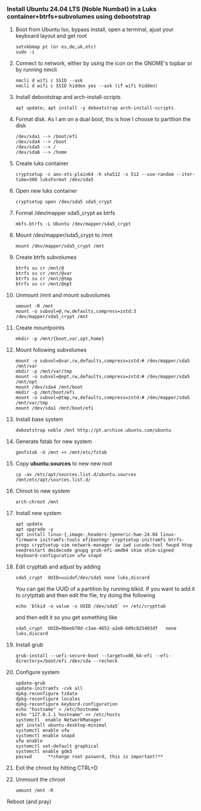 ### Install Ubuntu 24.04 LTS (Noble Numbat) in a Luks container+btrfs+subvolumes using debootstrap


1.	Boot from Ubuntu Iso, bypass install, open a terminal, ajust your keyboard layout and get root  

		setxkbmap pt (or es,de,uk,etc)
		sudo -i
2. 	Connect to network, either by using the icon on the GNOME's topbar or by running nmcli  

		nmcli d wifi c SSID --ask
		nmcli d wifi c SSID hidden yes --ask (if wifi hidden)
3.	Install debootstrap and arch-install-scripts  

		apt update; apt install -y debootstrap arch-install-scripts
4.	Format disk. As I am on a dual boot, ths is how I choose to partition the disk  

		/dev/sda1 --> /boot/efi
		/dev/sda4 --> /boot
		/dev/sda5 --> /
		/dev/sda6 --> /home
5.	Create luks container  

		cryptsetup -c aes-xts-plain64 -h sha512 -s 512 --use-random --iter-time=300 luksFormat /dev/sda5
6. 	Open new luks container  

		cryptsetup open /dev/sda5 sda5_crypt
7.	Format /dev/mapper sda5_crypt as btrfs  

		mkfs.btrfs -L Ubuntu /dev/mapper/sda5_crypt
8.	Mount /dev/mapper/sda5_crypt to /mnt  

		mount /dev/mapper/sda5_crypt /mnt
9. 	Create btrfs subvolumes  

		btrfs su cr /mnt/@
		btrfs su cr /mnt/@var
		btrfs su cr /mnt/@tmp
		btrfs su cr /mnt/@opt
10.	Unmount /mnt and mount subvolumes  

		umount -R /mnt
		mount -o subvol=@,rw,defaults,compress=zstd:3 /dev/mapper/sda5_crypt /mnt
11.	Create mountpoints  

		mkdir -p /mnt/{boot,var,opt,home}
12.	Mount following subvolumes  

		mount -o subvol=@var,rw,defaults,compress=zstd:# /dev/mapper/sda5 /mnt/var
		mkdir -p /mnt/var/tmp
		mount -o subvol=@opt,rw,defaults,compress=zstd:# /dev/mapper/sda5 /mnt/opt
		mount /dev/sda4 /mnt/boot
		mkdir -p /mnt/boot/efi
		mount -o subvol=@tmp,rw,defaults,compress=zstd:# /dev/mapper/sda5 /mnt/var/tmp
		mount /dev/sda1 /mnt/boot/efi
13.	Install base system  

		debootstrap noble /mnt http://pt.archive.ubuntu.com/ubuntu
14.	Generate fstab for new system  

		genfstab -U /mnt >> /mnt/etc/fstab
15.	Copy **ubuntu.sources** to new new root  

		cp -av /etc/apt/sources.list.d/ubuntu.sources /mnt/etc/apt/sources.list.d/
16.	Chroot to new system  

		arch-chroot /mnt
17. Install new system  

		apt update
		apt upgrade -y
		apt install linux-{,image-,headers-}generic-hwe-24.04 linux-firmware initramfs-tools efibootmgr cryptsetup-initramfs btrfs-progs cryptsetup vim network-manager iw iwd iucode-tool fwupd htop needrestart dmidecode gnupg grub-efi-amd64 shim shim-signed keyboard-configuration ufw snapd
18.	Edit crypttab and adjust by adding  

		sda5_crypt	UUID=uuidof/dev/sda5 none luks,discard  

	You can get the UUID of a partition by running blkid. If you want to add it to crytpttab and then edit the file, try doing the following  

		echo `blkid -o value -s UUID /dev/sda5` >> /etc/crypttab  

	and then edit it so you get something like  

		sda5_crypt	UUID=9beeb70d-c3ae-4652-a2e8-609c825403df	none	luks,discard
19.	Install grub  

		grub-install --uefi-secure-boot --target=x86_64-efi --efi-directory=/boot/efi /dev/sda --recheck
20.	Configure system  

		update-grub
		update-initramfs -cvk all                		
		dpkg-reconfigure tzdata
		dpkg-reconfigure locales
		dpkg-reconfigure keybord-configuration
		echo "hostname" > /etc/hostname
		echo "127.0.1.1 hostname" >> /etc/hosts
		systemctl  enable NetworkManager
		apt install ubuntu-desktop-minimal
		systemctl enable ufw
		systemctl enable snapd
		ufw enable
		systemctl set-default graphical
		systemctl enable gdm3
		passwd 		**change root pasword, this is important!**
22.	Exit the chroot by hitting CTRL+D  

23.	Unmount the chroot  

		umount /mnt -R

Reboot (and pray)
